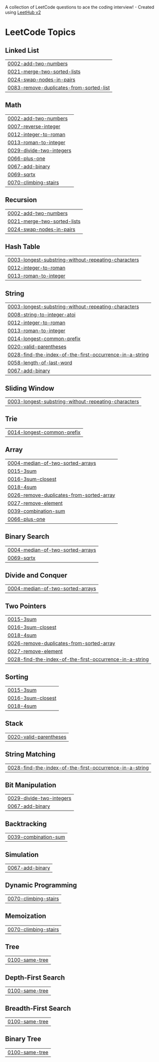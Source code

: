 A collection of LeetCode questions to ace the coding interview! - Created using [LeetHub v2](https://github.com/arunbhardwaj/LeetHub-2.0)
<!---LeetCode Topics Start-->
# LeetCode Topics
## Linked List
|  |
| ------- |
| [0002-add-two-numbers](https://github.com/pandaharsh/Leetcode/tree/master/0002-add-two-numbers) |
| [0021-merge-two-sorted-lists](https://github.com/pandaharsh/Leetcode/tree/master/0021-merge-two-sorted-lists) |
| [0024-swap-nodes-in-pairs](https://github.com/pandaharsh/Leetcode/tree/master/0024-swap-nodes-in-pairs) |
| [0083-remove-duplicates-from-sorted-list](https://github.com/pandaharsh/Leetcode/tree/master/0083-remove-duplicates-from-sorted-list) |
## Math
|  |
| ------- |
| [0002-add-two-numbers](https://github.com/pandaharsh/Leetcode/tree/master/0002-add-two-numbers) |
| [0007-reverse-integer](https://github.com/pandaharsh/Leetcode/tree/master/0007-reverse-integer) |
| [0012-integer-to-roman](https://github.com/pandaharsh/Leetcode/tree/master/0012-integer-to-roman) |
| [0013-roman-to-integer](https://github.com/pandaharsh/Leetcode/tree/master/0013-roman-to-integer) |
| [0029-divide-two-integers](https://github.com/pandaharsh/Leetcode/tree/master/0029-divide-two-integers) |
| [0066-plus-one](https://github.com/pandaharsh/Leetcode/tree/master/0066-plus-one) |
| [0067-add-binary](https://github.com/pandaharsh/Leetcode/tree/master/0067-add-binary) |
| [0069-sqrtx](https://github.com/pandaharsh/Leetcode/tree/master/0069-sqrtx) |
| [0070-climbing-stairs](https://github.com/pandaharsh/Leetcode/tree/master/0070-climbing-stairs) |
## Recursion
|  |
| ------- |
| [0002-add-two-numbers](https://github.com/pandaharsh/Leetcode/tree/master/0002-add-two-numbers) |
| [0021-merge-two-sorted-lists](https://github.com/pandaharsh/Leetcode/tree/master/0021-merge-two-sorted-lists) |
| [0024-swap-nodes-in-pairs](https://github.com/pandaharsh/Leetcode/tree/master/0024-swap-nodes-in-pairs) |
## Hash Table
|  |
| ------- |
| [0003-longest-substring-without-repeating-characters](https://github.com/pandaharsh/Leetcode/tree/master/0003-longest-substring-without-repeating-characters) |
| [0012-integer-to-roman](https://github.com/pandaharsh/Leetcode/tree/master/0012-integer-to-roman) |
| [0013-roman-to-integer](https://github.com/pandaharsh/Leetcode/tree/master/0013-roman-to-integer) |
## String
|  |
| ------- |
| [0003-longest-substring-without-repeating-characters](https://github.com/pandaharsh/Leetcode/tree/master/0003-longest-substring-without-repeating-characters) |
| [0008-string-to-integer-atoi](https://github.com/pandaharsh/Leetcode/tree/master/0008-string-to-integer-atoi) |
| [0012-integer-to-roman](https://github.com/pandaharsh/Leetcode/tree/master/0012-integer-to-roman) |
| [0013-roman-to-integer](https://github.com/pandaharsh/Leetcode/tree/master/0013-roman-to-integer) |
| [0014-longest-common-prefix](https://github.com/pandaharsh/Leetcode/tree/master/0014-longest-common-prefix) |
| [0020-valid-parentheses](https://github.com/pandaharsh/Leetcode/tree/master/0020-valid-parentheses) |
| [0028-find-the-index-of-the-first-occurrence-in-a-string](https://github.com/pandaharsh/Leetcode/tree/master/0028-find-the-index-of-the-first-occurrence-in-a-string) |
| [0058-length-of-last-word](https://github.com/pandaharsh/Leetcode/tree/master/0058-length-of-last-word) |
| [0067-add-binary](https://github.com/pandaharsh/Leetcode/tree/master/0067-add-binary) |
## Sliding Window
|  |
| ------- |
| [0003-longest-substring-without-repeating-characters](https://github.com/pandaharsh/Leetcode/tree/master/0003-longest-substring-without-repeating-characters) |
## Trie
|  |
| ------- |
| [0014-longest-common-prefix](https://github.com/pandaharsh/Leetcode/tree/master/0014-longest-common-prefix) |
## Array
|  |
| ------- |
| [0004-median-of-two-sorted-arrays](https://github.com/pandaharsh/Leetcode/tree/master/0004-median-of-two-sorted-arrays) |
| [0015-3sum](https://github.com/pandaharsh/Leetcode/tree/master/0015-3sum) |
| [0016-3sum-closest](https://github.com/pandaharsh/Leetcode/tree/master/0016-3sum-closest) |
| [0018-4sum](https://github.com/pandaharsh/Leetcode/tree/master/0018-4sum) |
| [0026-remove-duplicates-from-sorted-array](https://github.com/pandaharsh/Leetcode/tree/master/0026-remove-duplicates-from-sorted-array) |
| [0027-remove-element](https://github.com/pandaharsh/Leetcode/tree/master/0027-remove-element) |
| [0039-combination-sum](https://github.com/pandaharsh/Leetcode/tree/master/0039-combination-sum) |
| [0066-plus-one](https://github.com/pandaharsh/Leetcode/tree/master/0066-plus-one) |
## Binary Search
|  |
| ------- |
| [0004-median-of-two-sorted-arrays](https://github.com/pandaharsh/Leetcode/tree/master/0004-median-of-two-sorted-arrays) |
| [0069-sqrtx](https://github.com/pandaharsh/Leetcode/tree/master/0069-sqrtx) |
## Divide and Conquer
|  |
| ------- |
| [0004-median-of-two-sorted-arrays](https://github.com/pandaharsh/Leetcode/tree/master/0004-median-of-two-sorted-arrays) |
## Two Pointers
|  |
| ------- |
| [0015-3sum](https://github.com/pandaharsh/Leetcode/tree/master/0015-3sum) |
| [0016-3sum-closest](https://github.com/pandaharsh/Leetcode/tree/master/0016-3sum-closest) |
| [0018-4sum](https://github.com/pandaharsh/Leetcode/tree/master/0018-4sum) |
| [0026-remove-duplicates-from-sorted-array](https://github.com/pandaharsh/Leetcode/tree/master/0026-remove-duplicates-from-sorted-array) |
| [0027-remove-element](https://github.com/pandaharsh/Leetcode/tree/master/0027-remove-element) |
| [0028-find-the-index-of-the-first-occurrence-in-a-string](https://github.com/pandaharsh/Leetcode/tree/master/0028-find-the-index-of-the-first-occurrence-in-a-string) |
## Sorting
|  |
| ------- |
| [0015-3sum](https://github.com/pandaharsh/Leetcode/tree/master/0015-3sum) |
| [0016-3sum-closest](https://github.com/pandaharsh/Leetcode/tree/master/0016-3sum-closest) |
| [0018-4sum](https://github.com/pandaharsh/Leetcode/tree/master/0018-4sum) |
## Stack
|  |
| ------- |
| [0020-valid-parentheses](https://github.com/pandaharsh/Leetcode/tree/master/0020-valid-parentheses) |
## String Matching
|  |
| ------- |
| [0028-find-the-index-of-the-first-occurrence-in-a-string](https://github.com/pandaharsh/Leetcode/tree/master/0028-find-the-index-of-the-first-occurrence-in-a-string) |
## Bit Manipulation
|  |
| ------- |
| [0029-divide-two-integers](https://github.com/pandaharsh/Leetcode/tree/master/0029-divide-two-integers) |
| [0067-add-binary](https://github.com/pandaharsh/Leetcode/tree/master/0067-add-binary) |
## Backtracking
|  |
| ------- |
| [0039-combination-sum](https://github.com/pandaharsh/Leetcode/tree/master/0039-combination-sum) |
## Simulation
|  |
| ------- |
| [0067-add-binary](https://github.com/pandaharsh/Leetcode/tree/master/0067-add-binary) |
## Dynamic Programming
|  |
| ------- |
| [0070-climbing-stairs](https://github.com/pandaharsh/Leetcode/tree/master/0070-climbing-stairs) |
## Memoization
|  |
| ------- |
| [0070-climbing-stairs](https://github.com/pandaharsh/Leetcode/tree/master/0070-climbing-stairs) |
## Tree
|  |
| ------- |
| [0100-same-tree](https://github.com/pandaharsh/Leetcode/tree/master/0100-same-tree) |
## Depth-First Search
|  |
| ------- |
| [0100-same-tree](https://github.com/pandaharsh/Leetcode/tree/master/0100-same-tree) |
## Breadth-First Search
|  |
| ------- |
| [0100-same-tree](https://github.com/pandaharsh/Leetcode/tree/master/0100-same-tree) |
## Binary Tree
|  |
| ------- |
| [0100-same-tree](https://github.com/pandaharsh/Leetcode/tree/master/0100-same-tree) |
<!---LeetCode Topics End-->